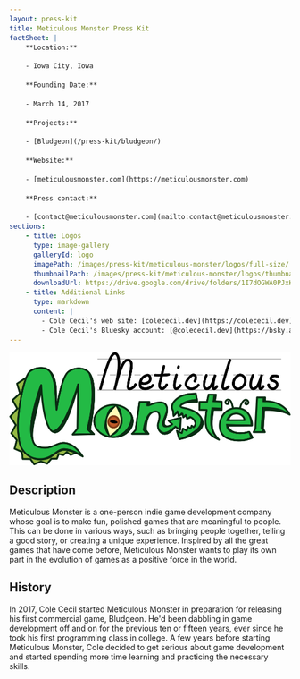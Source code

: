 ```yaml
---
layout: press-kit
title: Meticulous Monster Press Kit
factSheet: |
    **Location:**

    - Iowa City, Iowa

    **Founding Date:**

    - March 14, 2017

    **Projects:**

    - [Bludgeon](/press-kit/bludgeon/)

    **Website:**

    - [meticulousmonster.com](https://meticulousmonster.com)

    **Press contact:**

    - [contact@meticulousmonster.com](mailto:contact@meticulousmonster.com)
sections:
    - title: Logos
      type: image-gallery
      galleryId: logo
      imagePath: /images/press-kit/meticulous-monster/logos/full-size/
      thumbnailPath: /images/press-kit/meticulous-monster/logos/thumbnails/
      downloadUrl: https://drive.google.com/drive/folders/1I7dOGWA0PJxK7OWs7pkJ8xkHCaI0Hr4N?usp=sharing
    - title: Additional Links
      type: markdown
      content: |
        - Cole Cecil's web site: [colececil.dev](https://colececil.dev){:target="_blank"}
        - Cole Cecil's Bluesky account: [@colececil.dev](https://bsky.app/profile/colececil.dev){:target="_blank"}
---
```


![Meticulous Monster](/images/press-kit/meticulous-monster/meticulous-monster-logo.png)

## Description

Meticulous Monster is a one-person indie game development company whose goal is to make fun, polished games that are meaningful to people. This can be done in various ways, such as bringing people together, telling a good story, or creating a unique experience. Inspired by all the great games that have come before, Meticulous Monster wants to play its own part in the evolution of games as a positive force in the world.

## History

In 2017, Cole Cecil started Meticulous Monster in preparation for releasing his first commercial game, Bludgeon. He'd been dabbling in game development off and on for the previous ten or fifteen years, ever since he took his first programming class in college. A few years before starting Meticulous Monster, Cole decided to get serious about game development and started spending more time learning and practicing the necessary skills.
